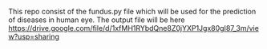 This repo consist of the fundus.py file which will be used for the prediction of diseases in human eye.
The output file will be here https://drive.google.com/file/d/1xfMH1RYbdQne8Z0jYXP1Jgx80gI87_3m/view?usp=sharing
